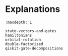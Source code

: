 # Explanations

```{toctree}
:maxdepth: 1

state-vectors-and-gates
hamiltonians
orbital-rotation
double-factorized
qiskit-gate-decompositions
```
